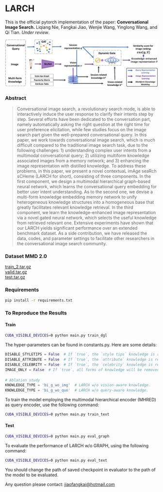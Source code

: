 # LARCH

This is the official pytorch implementation of the paper: **Conversational Image Search.** Liqiang Nie, Fangkai Jiao, Wenjie Wang, Yinglong Wang, and Qi Tian. *Under review*.

![Our model LARCH](larch_framework.jpg)

### Abstract


> Conversational image search, a revolutionary search mode, 
> is able to interactively induce the user response to clarify their intents step by step. 
> Several efforts have been dedicated to the conversation part, 
> namely automatically asking the right question at the right time for user preference elicitation, 
> while few studies focus on the image search part given the well-prepared conversational query. 
> In this paper, we work towards conversational image search, 
> which is much difficult compared to the traditional image search task,
> due to the following challenges: 1) understanding complex user intents
from a multimodal conversational query; 2) utilizing multiform
knowledge associated images from a memory network; and 3)
enhancing the image representation with distilled knowledge. 
> To address these problems, in this paper, we present a
novel contextuaL imAge seaRch sCHeme (LARCH for short),
consisting of three components. In the first component, we design
a multimodal hierarchical graph-based neural network, which
learns the conversational query embedding for better user intent
understanding. As to the second one, we devise a multi-form
knowledge embedding memory network to unify heterogeneous
knowledge structures into a homogeneous base that greatly
facilitates relevant knowledge retrieval. In the third component,
we learn the knowledge-enhanced image representation via a
novel gated neural network, which selects the useful knowledge
from retrieved relevant one. Extensive experiments have shown
that our LARCH yields significant performance over an extended
benchmark dataset. As a side contribution, we have released the
data, codes, and parameter settings to facilitate other researchers
in the conversational image search community.

### Dataset MMD 2.0

[train_2.tar.gz](https://icloud.qd.sdu.edu.cn:7777/link/EEA7E1EE9F2904154911AF9C0DAB8F2D)  
[valid.tar.gz](https://icloud.qd.sdu.edu.cn:7777/link/7FCA2889C1BBAF858C892367BD13BB3D)  
[test.tar.gz](https://icloud.qd.sdu.edu.cn:7777/link/3001E617009ABF1992409C9438E9966C)  

### Requirements

```bash
pip install -r requirements.txt
```

### To Reproduce the Results

#### Train

```bash
CUDA_VISIBLE_DEVICES=0 python main.py train_dgl
```
The hyper-parameters can be found in constants.py. Here are some details:
```python
DISABLE_STYLETIPS = False  # If `true`, the `style tips` knowledge is removed.
DISABLE_ATTRIBUTE = False  # If `true`, the `attribute` knowledge is removed.
DISABLE_CELEBRITY = False  # If `true`, the `celebrity` knowledge is removed.
IMAGE_ONLY = False  # If `true`, all forms of knowledge will be removed.

# Ablation study
KNOWLEDGE_TYPE = 'bi_g_wo_img'  # LARCH w/o vision-aware knowledge.
KNOWLEDGE_TYPE = 'bi_g_wo_que'  # LARCH w/o query-aware knowledge.
```

To train the model employing the multimodal hierarchical encoder (MHRED) as query encoder, use the following command:

```bash
CUDA_VISIBLE_DEVICES=0 python main.py train_text
```

#### Test

```bash
CUDA_VISIBLE_DEVICES=0 python main.py eval_graph
```

To evaluate the performance of LARCH w/o GRAPH, using the following command:
```bash
CUDA_VISIBLE_DEVICES=0 python main.py eval_text
```

You should change the path of saved checkpoint in evaluator to the path of the model to be evaluated.

Any question please contact: jiaofangkai@hotmail.com

